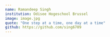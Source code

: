 ```yaml
---
name: Ramandeep Singh
institution: Odisee Hogeschool Brussel
image: image.jpg
quote: "One step at a time, one day at a time"
github: https://github.com/sing6709
---
```

